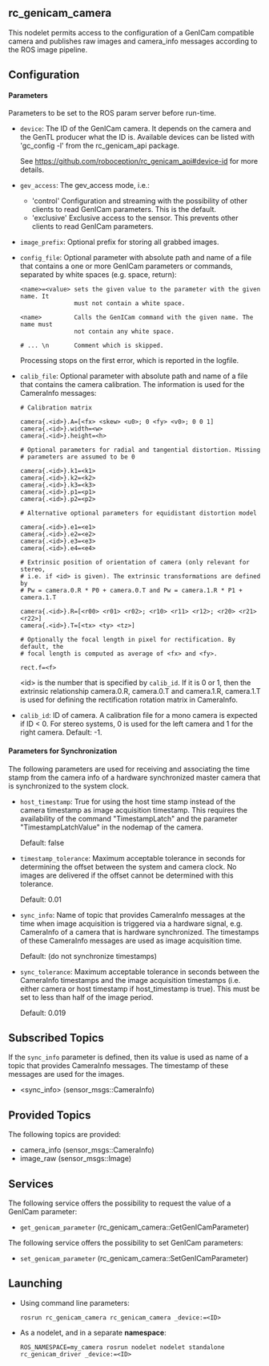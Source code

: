 rc_genicam_camera
-----------------

This nodelet permits access to the configuration of a GenICam compatible camera
and publishes raw images and camera_info messages according to the ROS image
pipeline.

Configuration
-------------

#### Parameters

Parameters to be set to the ROS param server before run-time.

* `device`: The ID of the GenICam camera. It depends on the camera and the
  GenTL producer what the ID is. Available devices can be listed with
  'gc_config -l' from the rc_genicam_api package.

  See https://github.com/roboception/rc_genicam_api#device-id for more details.

* `gev_access`: The gev_access mode, i.e.:
  * 'control'   Configuration and streaming with the possibility of other
                clients to read GenICam parameters. This is the default.
  * 'exclusive' Exclusive access to the sensor. This prevents other clients to
                read GenICam parameters.

* `image_prefix`: Optional prefix for storing all grabbed images.

* `config_file`: Optional parameter with absolute path and name of a file that
  contains a one or more GenICam parameters or commands, separated by white
  spaces (e.g. space, return):

  ```
  <name>=<value> sets the given value to the parameter with the given name. It
                 must not contain a white space.

  <name>         Calls the GenICam command with the given name. The name must
                 not contain any white space.

  # ... \n       Comment which is skipped.
  ```

  Processing stops on the first error, which is reported in the logfile.

* `calib_file`:  Optional parameter with absolute path and name of a file that
   contains the camera calibration. The information is used for the CameraInfo
   messages:

   ```
   # Calibration matrix

   camera{.<id>}.A=[<fx> <skew> <u0>; 0 <fy> <v0>; 0 0 1]
   camera{.<id>}.width=<w>
   camera{.<id>}.height=<h>

   # Optional parameters for radial and tangential distortion. Missing
   # parameters are assumed to be 0

   camera{.<id>}.k1=<k1>
   camera{.<id>}.k2=<k2>
   camera{.<id>}.k3=<k3>
   camera{.<id>}.p1=<p1>
   camera{.<id>}.p2=<p2>

   # Alternative optional parameters for equidistant distortion model

   camera{.<id>}.e1=<e1>
   camera{.<id>}.e2=<e2>
   camera{.<id>}.e3=<e3>
   camera{.<id>}.e4=<e4>

   # Extrinsic position of orientation of camera (only relevant for stereo,
   # i.e. if <id> is given). The extrinsic transformations are defined by
   # Pw = camera.0.R * P0 + camera.0.T and Pw = camera.1.R * P1 + camera.1.T

   camera{.<id>}.R=[<r00> <r01> <r02>; <r10> <r11> <r12>; <r20> <r21> <r22>]
   camera{.<id>}.T=[<tx> <ty> <tz>]

   # Optionally the focal length in pixel for rectification. By default, the
   # focal length is computed as average of <fx> and <fy>.

   rect.f=<f>
   ```
   
   \<id\> is the number that is specified by `calib_id`. If it is 0 or 1, then
   the extrinsic relationship camera.0.R, camera.0.T and camera.1.R, camera.1.T
   is used for defining the rectification rotation matrix in CameraInfo.

* `calib_id`: ID of camera. A calibration file for a mono camera is expected if
  ID < 0. For stereo systems, 0 is used for the left camera and 1 for the right
  camera. Default: -1.

#### Parameters for Synchronization

The following parameters are used for receiving and associating the time stamp
from the camera info of a hardware synchronized master camera that is
synchronized to the system clock.

* `host_timestamp`: True for using the host time stamp instead of the camera
  timestamp as image acquisition timestamp. This requires the availability of
  the command "TimestampLatch" and the parameter "TimestampLatchValue" in the
  nodemap of the camera.

  Default: false

* `timestamp_tolerance`: Maximum acceptable tolerance in seconds for
  determining the offset between the system and camera clock. No images are
  delivered if the offset cannot be determined with this tolerance.

  Default: 0.01

* `sync_info`: Name of topic that provides CameraInfo messages at the time
  when image acquisition is triggered via a hardware signal, e.g. CameraInfo
  of a camera that is hardware synchronized. The timestamps of these CameraInfo
  messages are used as image acquisition time.

  Default: (do not synchronize timestamps)

* `sync_tolerance`: Maximum acceptable tolerance in seconds between the
  CameraInfo timestamps and the image acquisition timestamps (i.e. either
  camera or host timestamp if host_timestamp is true). This must be set to less
  than half of the image period.

  Default: 0.019

Subscribed Topics
-----------------

If the `sync_info` parameter is defined, then its value is used as name of a
topic that provides CameraInfo messages. The timestamp of these messages are
used for the images.

* <sync_info> (sensor_msgs::CameraInfo)

Provided Topics
---------------

The following topics are provided:

* camera_info (sensor_msgs::CameraInfo)
* image_raw (sensor_msgs::Image)

Services
--------

The following service offers the possibility to request the value of a GenICam
parameter:

* `get_genicam_parameter` (rc_genicam_camera::GetGenICamParameter)

The following service offers the possibility to set GenICam parameters:

* `set_genicam_parameter` (rc_genicam_camera::SetGenICamParameter)

Launching
---------

* Using command line parameters:

      rosrun rc_genicam_camera rc_genicam_camera _device:=<ID>

* As a nodelet, and in a separate **namespace**:

      ROS_NAMESPACE=my_camera rosrun nodelet nodelet standalone rc_genicam_driver _device:=<ID>

